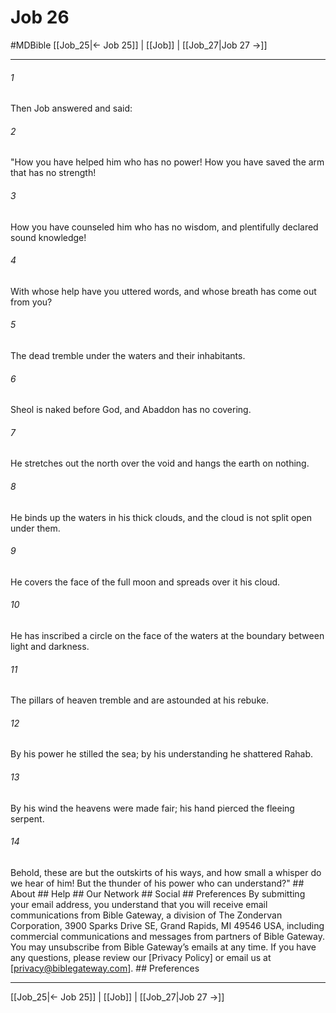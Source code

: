 # Job 26
#MDBible
[[Job_25|← Job 25]] | [[Job]] | [[Job_27|Job 27 →]]

***


###### 1 
Then Job answered and said: 

###### 2 
"How you have helped him who has no power! How you have saved the arm that has no strength! 

###### 3 
How you have counseled him who has no wisdom, and plentifully declared sound knowledge! 

###### 4 
With whose help have you uttered words, and whose breath has come out from you? 

###### 5 
The dead tremble under the waters and their inhabitants. 

###### 6 
Sheol is naked before God, and Abaddon has no covering. 

###### 7 
He stretches out the north over the void and hangs the earth on nothing. 

###### 8 
He binds up the waters in his thick clouds, and the cloud is not split open under them. 

###### 9 
He covers the face of the full moon and spreads over it his cloud. 

###### 10 
He has inscribed a circle on the face of the waters at the boundary between light and darkness. 

###### 11 
The pillars of heaven tremble and are astounded at his rebuke. 

###### 12 
By his power he stilled the sea; by his understanding he shattered Rahab. 

###### 13 
By his wind the heavens were made fair; his hand pierced the fleeing serpent. 

###### 14 
Behold, these are but the outskirts of his ways, and how small a whisper do we hear of him! But the thunder of his power who can understand?" ## About ## Help ## Our Network ## Social ## Preferences By submitting your email address, you understand that you will receive email communications from Bible Gateway, a division of The Zondervan Corporation, 3900 Sparks Drive SE, Grand Rapids, MI 49546 USA, including commercial communications and messages from partners of Bible Gateway. You may unsubscribe from Bible Gateway&rsquo;s emails at any time. If you have any questions, please review our [Privacy Policy] or email us at [privacy@biblegateway.com]. ## Preferences

***

[[Job_25|← Job 25]] | [[Job]] | [[Job_27|Job 27 →]]
